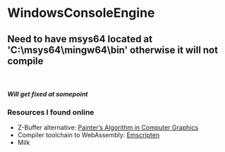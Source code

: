 # WindowsConsoleEngine

<h2>Need to have msys64 located at 'C:\msys64\mingw64\bin' otherwise it will not compile</h2>
<br>
<h5>Will get fixed at somepoint</h5>
<h3> Resources I found online</h3>
<ul>
  <li>Z-Buffer alternative: <a href="https://www.geeksforgeeks.org/painters-algorithm-in-computer-graphics/">Painter’s Algorithm in Computer Graphics</a></li>
  <li>Compiler toolchain to WebAssembly: <a href="https://emscripten.org/docs/introducing_emscripten/about_emscripten.html">Emscripten</a></li>
  <li>Milk</li>
</ul>